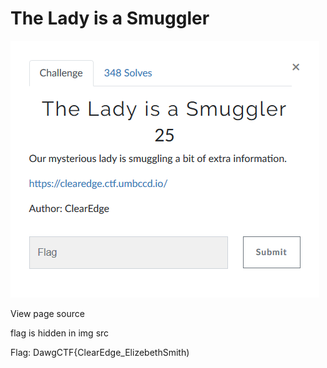 # The Lady is a Smuggler

![](Given/Description.png)

View page source

flag is hidden in img src

Flag: DawgCTF{ClearEdge_ElizebethSmith)